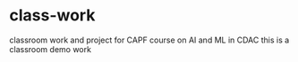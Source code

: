 # class-work
classroom work and project for CAPF course on AI and ML in CDAC 
this is a classroom demo work 
